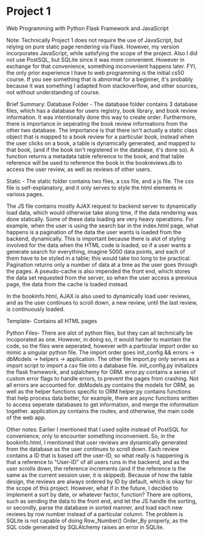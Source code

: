 # Project 1

Web Programming with Python Flask Framework and JavaScript

Note:
Technically Project 1 does not require the use of JavaScript, but relying on pure static page rendering via Flask.
However, my version incorporates JavaScript, while satisfying the scope of the project. Also I did not use PostSQL, but SQLite
since it was more convenient. However in exchange for that convenience, something inconvenient happens later. FYI, the only prior
experience I have to web programming is the initial cs50 course. If you see something that is abnormal for a beginner, it's probably
because it was something I adapted from stackoverflow, and other sources, not without understanding of course.

Brief Summary:
Database Folder -
The database folder contains 3 database files, which has a database for users registry, book library, and book review information.
It was intentionally done this way to create order. Furthermore, there is importance in seperating the book review informations from the
other two database. The importance is that there isn't actually a static class object that is mapped to a book review for a particular
book, instead when the user clicks on a book, a table is dynamically generated, and mapped to that book, (and if the book isn't registered
in the database, it's done so). A function returns a metadata table reference to the book, and that table reference will be used to
reference the book in the bookreviews.db to access the user review, as well as reviews of other users.

Static -
The static folder contains two files, a css file, and a js file. The css file is self-explanatory, and it only serves to style the html
elements in various pages.

The JS file contains mostly AJAX request to backend server to dynamically load data, which would otherwise take along time, if the data
rendering was done statically. Some of these data loading are very heavy operations. For example, when the user is using the search bar
in the index.html page, what happens is a pagination of the data the user wants is loaded from the backend, dynamically. This is important
because there is alot of styling involved for the data when the HTML code is loaded, so if a user wants a generate search for everything,
imagine 5000 data points, and each of them have to be styled in a table; this would take too long to be practical. Pagination returns
only a number of data at a time as the user goes through the pages. A pseudo-cache is also impended the front end, which stores the data
set requested from the server, so when the user access a previous page, the data from the cache is loaded instead.

In the bookinfo.html, AJAX is also used to dynamically load user reviews, and as the user continues to scroll down, a new review, until the
last review, is continuously loaded.

Template-
Contains all HTML pages

Python Files-
There are alot of python files, but they can all technically be incoporated as one. However, in doing so, it would harder to maintain
the code, so the files were seperated, however with a particular import order so mimic a singular python file. The import order
goes init_config && errors -> dbModels -> helpers -> application. The other file import.py only serves as a import script to import a csv
file into a database file.
init_config.py initializes the flask framework, and sqlalchemy for ORM.
error.py contains a series of custom error flags to handle errors, to prevent the pages from crashing. Not all errors are accounted for.
dbModels.py contains the models for ORM, as well as the helper functions specific to ORM
helper.py contains functions that help process data better, for example, there are async functions written to access seperate databases
to get information, and merge the information together.
application.py contains the routes, and otherwise, the main code of the web app.

Other notes:
Earlier I mentioned that I used sqlite instead of PostSQL for convenience, only to encounter something inconvenient. So, in the bookinfo.html,
I mentioned that user reviews are dynamically generated from the database as the user continues to scroll down. Each review contains a ID
that is based off the user-ID, so what really is happening is that a reference to "User-ID" of all users runs in the backend, and as the user scrolls
down, the reference increments (and if the reference is the same as the current session user, it is skipped). Because of how the table design,
the reviews are always ordered by ID by default, which is okay for the scope of this project. However, what if in the future, I decided to implement
a sort by date, or whatever factor, function? There are options, such as sending the data to the front end, and let the JS handle the sorting,
or secondly, parse the database in sorted manner, and load each new reviews by row number instead of a particular column. The problem is SQLite
is not capable of doing Row_Number() Order_By properly, as the SQL code generated by SQLAlchemy raises an error in SQLite.


